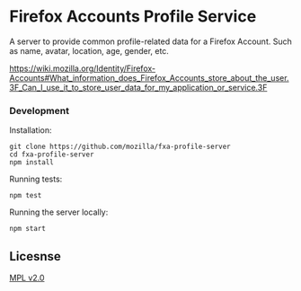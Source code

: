 # Firefox Accounts Profile Service

A server to provide common profile-related data for a Firefox Account.
Such as name, avatar, location, age, gender, etc.

https://wiki.mozilla.org/Identity/Firefox-Accounts#What_information_does_Firefox_Accounts_store_about_the_user.3F_Can_I_use_it_to_store_user_data_for_my_application_or_service.3F

### Development

Installation:

```
git clone https://github.com/mozilla/fxa-profile-server
cd fxa-profile-server
npm install
```

Running tests:

```
npm test
```

Running the server locally:

```
npm start
```

## Licesnse

[MPL v2.0](./LICENSE)
